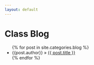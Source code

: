 ```yaml
---
layout: default
---
```


# Class Blog

<ul class="posts">
  {% for post in site.categories.blog %}
    <li>{{post.author}} » <a href="{{ site.baseurl }}{{ post.url }}">{{ post.title }}</a></li>
  {% endfor %}
</ul>
